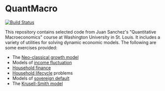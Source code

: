 # QuantMacro

[![Build Status](https://github.com/hieutkt/QuantMacro.jl/actions/workflows/CI.yml/badge.svg?branch=main)](https://github.com/hieutkt/QuantMacro.jl/actions/workflows/CI.yml?query=branch%3Amain)

This repository contains selected code from Juan Sanchez's "Quantitative Macroeconomics" course at Washington University in St. Louis. It includes a variety of utilities for solving dynamic economic models. The following are some exercises provided:

- The [Neo-classical growth model](https://github.com/hieutkt/QuantMacro.jl/blob/main/src/models/neoclassicalgrowth.jl)
- Models of [income fluctuation](https://github.com/hieutkt/QuantMacro.jl/blob/main/src/models/incomefluctuations.jl)
- [Household finance](https://github.com/hieutkt/QuantMacro.jl/blob/main/src/models/household-finance.jl)
- [Household lifecycle](https://github.com/hieutkt/QuantMacro.jl/blob/main/src/models/household-lifecycle.jl) problems
- Models of [sovereign default](https://github.com/hieutkt/QuantMacro.jl/blob/main/src/models/sovereign-default.jl)
- The [Krusell-Smith model](https://github.com/hieutkt/QuantMacro.jl/blob/main/src/models/krusell-smith.jl)
